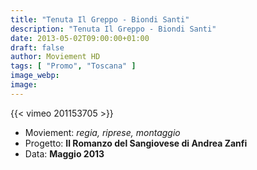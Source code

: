 ```yaml
---
title: "Tenuta Il Greppo - Biondi Santi"
description: "Tenuta Il Greppo - Biondi Santi"
date: 2013-05-02T09:00:00+01:00
draft: false
author: Moviement HD
tags: [ "Promo", "Toscana" ]
image_webp:
image:
---
```


{{< vimeo 201153705 >}}
<br>

- Moviement: *regia, riprese, montaggio*
- Progetto: **Il Romanzo del Sangiovese di Andrea Zanfi**
- Data: **Maggio 2013**
